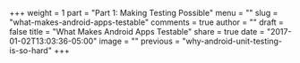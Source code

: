 +++
weight = 1
part = "Part 1: Making Testing Possible"
menu = ""
slug = "what-makes-android-apps-testable"
comments = true
author = ""
draft = false
title = "What Makes Android Apps Testable"
share = true
date = "2017-01-02T13:03:36-05:00"
image = ""
previous = "why-android-unit-testing-is-so-hard"
+++
